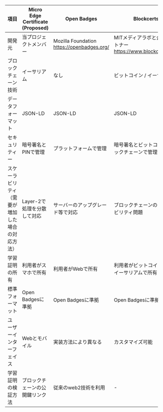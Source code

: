 
| 項目                  | Micro Edge Certificate (Proposed)                  | Open Badges              | Blockcerts                                   |
|-----------------------|----------------------------------------------------|--------------------------|----------------------------------------------|
| 開発元 | 当プロジェクトメンバー | Mozilla Foundation https://openbadges.org/ | MITメディアラボと企業パートナー https://www.blockcerts.org/ | 
| ブロックチェーン技術 | イーサリアム                                           | なし                     | ビットコイン / イーサリアム                                      |
| データフォーマット           | JSON-LD                                            | JSON-LD                  | JSON-LD                                      |
| セキュリティー              | 暗号署名とPINで管理                    | プラットフォームで管理       | 暗号署名とビットコインブロックチェーンで管理 |
| スケーラビリティ（需要が増加した場合の対応方法）           | Layer-2で処理を分散して対応 | サーバーのアップグレード等で対応     | ブロックチェーンのスケーラビリティ問題                |
| 学習証明の所有             | 利用者がスマホで所有                      | 利用者がWebで所有 | 利用者がビットコインまたはイーサリアムで所有       |
| 標準フォーマット      | Open Badgesに準拠  | Open Badgesに準拠           | Open Badgesに準拠                                      |
| ユーザーインターフェイス        | Webとモバイル          | 実装方法により異なる | カスタマイズ可能                                 |
| 学習証明の検証方法            | ブロックチェーンの公開鍵リンク                    |従来のweb2技術を利用   |  - 
